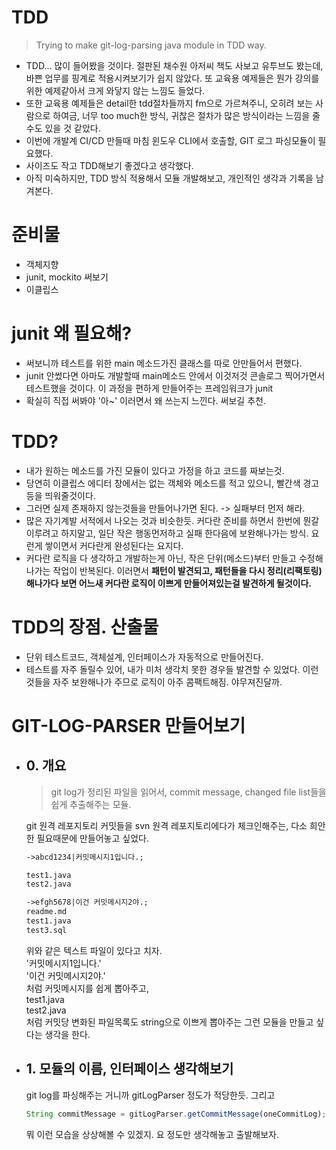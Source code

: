 # TDD 
> Trying to make git-log-parsing java module in TDD way.
- TDD... 많이 들어봤을 것이다. 절판된 채수원 아저씨 책도 사보고 유투브도 봤는데, 바쁜 업무를 핑계로 적용시켜보기가 쉽지 않았다. 또 교육용 예제들은 뭔가 강의를 위한 예제같아서 크게 와닿지 않는 느낌도 들었다.
- 또한 교육용 예제들은 detail한 tdd절차들까지 fm으로 가르쳐주니, 오히려 보는 사람으로 하여금, 너무 too much한 방식, 귀찮은 절차가 많은 방식이라는 느낌을 줄 수도 있을 것 같았다. 
- 이번에 개발계 CI/CD 만들때 마침 윈도우 CLI에서 호출할, GIT 로그 파싱모듈이 필요했다.
- 사이즈도 작고 TDD해보기 좋겠다고 생각했다.
- 아직 미숙하지만, TDD 방식 적용해서 모듈 개발해보고, 개인적인 생각과 기록을 남겨본다.

# 준비물
- 객체지향
- junit, mockito 써보기
- 이클립스

# junit 왜 필요해?
- 써보니까 테스트를 위한 main 메소드가진 클래스를 따로 안만들어서 편했다.
- junit 안썼다면 아마도 개발할때 main메소드 안에서 이것저것 콘솔로그 찍어가면서 테스트했을 것이다. 이 과정을 편하게 만들어주는 프레임워크가 junit 
- 확실히 직접 써봐야 '아~' 이러면서 왜 쓰는지 느낀다. 써보길 추천.
# TDD?
- 내가 원하는 메소드를 가진 모듈이 있다고 가정을 하고 코드를 짜보는것.
- 당연히 이클립스 에디터 창에서는 없는 객체와 메소드를 적고 있으니, 빨간색 경고등을 띄워줄것이다.
- 그러면 실제 존재하지 않는것들을 만들어나가면 된다. -> 실패부터 먼저 해라.
- 많은 자기계발 서적에서 나오는 것과 비슷한듯. 커다란 준비를 하면서 한번에 뭔갈 이루려고 하지말고, 일단 작은 행동먼저하고 실패 한다음에 보완해나가는 방식. 요런게 쌓이면서 커다란게 완성된다는 요지다.
- 커다란 로직을 다 생각하고 개발하는게 아닌, 작은 단위(메소드)부터 만들고 수정해나가는 작업이 반복된다. 이러면서 **패턴이 발견되고, 패턴들을 다시 정리(리팩토링)해나가다 보면 어느새 커다란 로직이 이쁘게 만들어져있는걸 발견하게 될것이다.** 
# TDD의 장점. 산출물
- 단위 테스트코드, 객체설계, 인터페이스가 자동적으로 만들어진다.
- 테스트를 자주 돌릴수 있어, 내가 미처 생각치 못한 경우들 발견할 수 있었다. 이런것들을 자주 보완해나가 주므로 로직이 아주 콤팩트해짐. 야무져진달까.

# GIT-LOG-PARSER 만들어보기
- ## 0. 개요 
    > git log가 정리된 파일을 읽어서, commit message, changed file list들을 쉽게 추출해주는 모듈.  
    
    git 원격 레포지토리 커밋들을 svn 원격 레포지토리에다가 체크인해주는, 다소 희안한 필요때문에 만들어놓고 싶었다.
    ````txt
    ->abcd1234|커밋메시지1입니다.;
    
    test1.java
    test2.java

    ->efgh5678|이건 커밋메시지2야.;
    readme.md
    test1.java
    test3.sql
    ````
    위와 같은 텍스트 파일이 있다고 치자.  
    '커밋메시지1입니다.'  
    '이건 커밋메시지2야.'   
    처럼 커밋메시지를 쉽게 뽑아주고,  
    test1.java  
    test2.java  
    처럼 커밋당 변화된 파일목록도 string으로 이쁘게 뽑아주는 그런 모듈을 만들고 싶다는 생각을 한다.
- ## 1. 모듈의 이름, 인터페이스 생각해보기 
    git log를 파싱해주는 거니까 gitLogParser 정도가 적당한듯.
    그리고 
    ````javascript
    String commitMessage = gitLogParser.getCommitMessage(oneCommitLog);
    ````
    뭐 이런 모습을 상상해볼 수 있겠지. 요 정도만 생각해놓고 출발해보자.
    